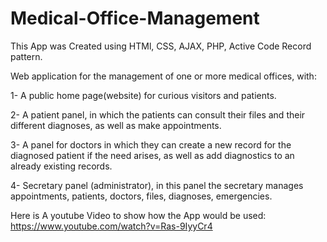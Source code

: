# Medical-Office-Management

This App was Created using HTMl, CSS, AJAX, PHP, Active Code Record pattern.

Web application for the management of one or more medical offices, with: 

1- A public home page(website) for curious visitors and patients.

2- A patient panel, in which the patients can consult their files and their different
diagnoses, as well as make appointments.

3- A panel for doctors in which they can create a new record for the diagnosed patient 
if the need arises, as well as add diagnostics to an already existing records.

4- Secretary panel (administrator), in this panel the secretary manages
appointments, patients, doctors, files, diagnoses, emergencies.

Here is A youtube Video to show how the App would be used:
https://www.youtube.com/watch?v=Ras-9IyyCr4
